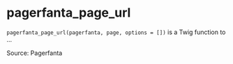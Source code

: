# pagerfanta_page_url

`pagerfanta_page_url(pagerfanta, page, options = [])` is a Twig function to ...


Source: Pagerfanta